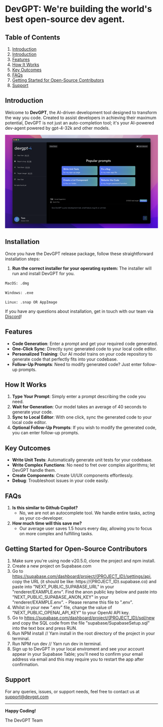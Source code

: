 # DevGPT: We're building the world's best open-source dev agent.

## Table of Contents

1. [Introduction](#Introduction)
1. [Introduction](#Introduction)
1. [Features](#Features)
1. [How It Works](#How-It-Works)
1. [Key Outcomes](#Key-Outcomes)
1. [FAQs](#FAQs)
1. [Getting Started for Open-Source Contributors](#Getting-Started-for-Open-Source-Contributors)
1. [Support](#Support)

## Introduction

Welcome to **DevGPT**, the AI-driven development tool designed to transform the way you code. Created to assist developers in achieving their maximum potential, DevGPT is not just an auto-completion tool; it's your AI-powered dev-agent powered by gpt-4-32k and other models.

![DevGPT](Preview.png)

## Installation

Once you have the DevGPT release package, follow these straightforward installation steps:

1. **Run the correct installer for your operating system:** The installer will run and install DevGPT for you.

`MacOS: .dmg`

`Windows: .exe`

`Linux: .snap OR AppImage`

If you have any questions about installation, get in touch with our team via [Discord](https://discord.com/invite/6GFtwzuvtw)!

## Features

- **Code Generation**: Enter a prompt and get your required code generated.
- **One-Click Sync**: Directly sync generated code to your local code editor.
- **Personalized Training**: Our AI model trains on your code repository to generate code that perfectly fits into your codebase.
- **Follow-Up Prompts**: Need to modify generated code? Just enter follow-up prompts.

## How It Works

1. **Type Your Prompt**: Simply enter a prompt describing the code you need.
1. **Wait for Generation**: Our model takes an average of 40 seconds to generate your code.
1. **Sync to Local Editor**: With one click, sync the generated code to your local code editor.
1. **Optional Follow-Up Prompts**: If you wish to modify the generated code, you can enter follow-up prompts.

## Key Outcomes

- **Write Unit Tests**: Automatically generate unit tests for your codebase.
- **Write Complex Functions**: No need to fret over complex algorithms; let DevGPT handle them.
- **Create Components**: Create UI/UX components effortlessly.
- **Debug**: Troubleshoot issues in your code easily.

## FAQs

1. **Is this similar to Github Copilot?**
   - No, we are not an autocomplete tool. We handle entire tasks, acting as your co-developer.
1. **How much time will this save me?**
   - Our average user saves 1.5 hours every day, allowing you to focus on more complex and fulfilling tasks.

## Getting Started for Open-Source Contributors

1. Make sure you're using node v20.5.0, clone the project and npm install.
1. Create a new project on Supabase.com
1. Go to https://supabase.com/dashboard/project/{PROJECT_ID}/settings/api, copy the URL (it should be like: https://{PROJECT_ID}.supabase.co) and paste into "NEXT_PUBLIC_SUPABASE_URL" in your "renderer/EXAMPLE.env". Find the anon public key below and paste into "NEXT_PUBLIC_SUPABASE_ANON_KEY" in your "renderer/EXAMPLE.env". - Please rename this file to ".env".
1. Whilst in your new ".env" file, change the value of "NEXT_PUBLIC_OPENAI_API_KEY" to your OpenAI API key.
1. Go to https://supabase.com/dashboard/project/{PROJECT_ID}/sql/new and copy the SQL code from the file "supabase/SupabaseSetup.sql" into the text box and press RUN.
1. Run NPM install // Yarn install in the root directory of the project in your terminal.
1. Run NPM run dev // Yarn run dev in terminal.
1. Sign up to DevGPT in your local enviroment and see your account appear in your Supabase Table; you'll need to confirm your email address via email and this may require you to restart the app after confirmation.

## Support

For any queries, issues, or support needs, feel free to contact us at support@devgpt.com

---

**Happy Coding!**

The DevGPT Team
